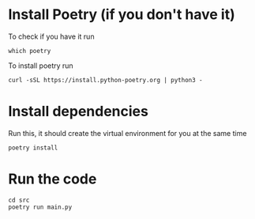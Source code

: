 
# Install Poetry (if you don't have it)
To check if you have it run
```
which poetry
```
To install poetry run
```
curl -sSL https://install.python-poetry.org | python3 -
```

# Install dependencies 
Run this, it should create the virtual environment for you at the same time
```
poetry install
```

# Run the code
```
cd src
poetry run main.py
```
